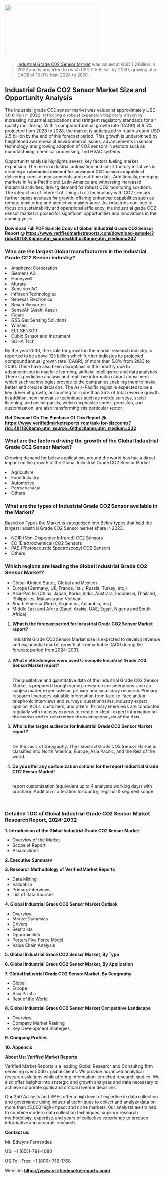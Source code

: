 <img src="https://ffe5etoiles.com/wp-content/uploads/2024/12/MST1-300x171.png" alt="" width="300" height="171" class="alignnone size-medium wp-image-20088" /><blockquote><p><p><a href="https://www.verifiedmarketreports.com/download-sample/?rid=481180&utm_source=Github&utm_medium=232" target="_blank">Industrial Grade CO2 Sensor Market</a> was valued at USD 1.2 Billion in 2022 and is projected to reach USD 2.5 Billion by 2030, growing at a CAGR of 10.0% from 2024 to 2030.</p></blockquote><p><h2>Industrial Grade CO2 Sensor Market Size and Opportunity Analysis</h2><p>The industrial grade CO2 sensor market was valued at approximately USD 1.8 billion in 2022, reflecting a robust expansion trajectory driven by increasing industrial applications and stringent regulatory standards for air quality monitoring. With a compound annual growth rate (CAGR) of 6.5% projected from 2023 to 2028, the market is anticipated to reach around USD 2.5 billion by the end of this forecast period. This growth is underpinned by heightened awareness of environmental issues, advancements in sensor technology, and growing adoption of CO2 sensors in sectors such as manufacturing, chemical processing, and HVAC systems.</p><p>Opportunity analysis highlights several key factors fueling market expansion. The rise in industrial automation and smart factory initiatives is creating a substantial demand for advanced CO2 sensors capable of delivering precise measurements and real-time data. Additionally, emerging markets in Asia-Pacific and Latin America are witnessing increased industrial activities, driving demand for robust CO2 monitoring solutions. The integration of Internet of Things (IoT) technology with CO2 sensors further opens avenues for growth, offering enhanced capabilities such as remote monitoring and predictive maintenance. As industries continue to focus on sustainability and operational efficiency, the industrial grade CO2 sensor market is poised for significant opportunities and innovations in the coming years.</p></p><p class=""><strong>Download Full PDF Sample Copy of Global Industrial Grade CO2 Sensor Report @ <a href="https://www.verifiedmarketreports.com/download-sample/?rid=481180&amp;utm_source=Github&amp;utm_medium=232" target="_blank">https://www.verifiedmarketreports.com/download-sample/?rid=481180&amp;utm_source=Github&amp;utm_medium=232</a></strong></p><h3 id="" class="">Who are the largest Global manufacturers in the Industrial Grade CO2 Sensor industry?</h3><p><li>Amphenol Corporation</li><li> Siemens AG</li><li> Honeywell</li><li> Murata</li><li> Sensirion AG</li><li> Infineon Technologies</li><li> Renesas Electronics</li><li> Bosch Sensortec</li><li> SenseAir (Asahi Kasei)</li><li> Figaro</li><li> GSS Gas Sensing Solutions</li><li> Winsen</li><li> ELT SENSOR</li><li> Cubic Sensor and Instrument</li><li> SOHA Tech</li></p><div class=""><div class="" dir="" data-message-author-role="" data-message-id="" data-message-model-slug=""><div class=""><div class=""><div class=""><div class="" dir="" data-message-author-role="" data-message-id="" data-message-model-slug=""><div class=""><div class=""><p>By the year 2030, the scale for growth in the market research industry is reported to be above 120 billion which further indicates its projected compound annual growth rate (CAGR), of more than 5.8% from 2023 to 2030. There have also been disruptions in the industry due to advancements in machine learning, artificial intelligence and data analytics There is predictive analysis and real time information about consumers which such technologies provide to the companies enabling them to make better and precise decisions. The Asia-Pacific region is expected to be a key driver of growth, accounting for more than 35% of total revenue growth. In addition, new innovative techniques such as mobile surveys, social listening, and online panels, which emphasize speed, precision, and customization, are also transforming this particular sector.</p><p><strong>Get Discount On The Purchase Of This Report @&nbsp; <a href="https://www.verifiedmarketreports.com/ask-for-discount/?rid=481180&amp;utm_source=Github&amp;utm_medium=232" target="_blank">https://www.verifiedmarketreports.com/ask-for-discount/?rid=481180&amp;utm_source=Github&amp;utm_medium=232</a></strong></p></div></div></div></div></div></div></div></div><h3 id="" class="">What are the factors driving the growth of the Global Industrial Grade CO2 Sensor Market?</h3><p id="" class="">Growing demand for below applications around the world has had a direct impact on the growth of the Global Industrial Grade CO2 Sensor Market</p><p id="" class=""><li>Agriculture</li><li> Food Industry</li><li> Automotive</li><li> Petrochemical</li><li> Others</li></p><h3 id="" class="">What are the types of Industrial Grade CO2 Sensor available in the Market?</h3><p id="" class="">Based on Types the Market is categorized into Below types that held the largest Industrial Grade CO2 Sensor market share In 2023.</p><p id="" class=""><li>NDIR (Non-Dispersive Infrared) CO2 Sensors</li><li> EC (Electrochemical) CO2 Sensors</li><li> PAS (Photoacoustic Spectroscopy) CO2 Sensors</li><li> Others</li></p><h3 id="" class="">Which regions are leading the Global Industrial Grade CO2 Sensor Market?</h3><ul><li>Global (United States, Global and Mexico)</li><li>Europe (Germany, UK, France, Italy, Russia, Turkey, etc.)</li><li>Asia-Pacific (China, Japan, Korea, India, Australia, Indonesia, Thailand, Philippines, Malaysia and Vietnam)</li><li>South America (Brazil, Argentina, Columbia, etc.)</li><li>Middle East and Africa (Saudi Arabia, UAE, Egypt, Nigeria and South Africa)</li></ul><p><ol><li><strong>What is the forecast period for Industrial Grade CO2 Sensor Market report?<br /></strong><br /><span data-sheets-root="1" data-sheets-value="{&quot;1&quot;:2,&quot;2&quot;:&quot;XXXX size is expected to develop revenue and exponential market growth at a remarkable CAGR during the forecast period from 2024&ndash;2030.&quot;}" data-sheets-userformat="{&quot;2&quot;:12674,&quot;4&quot;:{&quot;1&quot;:2,&quot;2&quot;:16776960},&quot;10&quot;:2,&quot;11&quot;:0,&quot;15&quot;:&quot;Arial&quot;,&quot;16&quot;:12}">Industrial Grade CO2 Sensor Market size is expected to develop revenue and exponential market growth at a remarkable CAGR during the forecast period from 2024&ndash;2031.</span><br /><br /></li><li><strong>What methodologies were used to compile Industrial Grade CO2 Sensor Market report?<br /><br /></strong><p>The qualitative and quantitative data of the&nbsp;Industrial Grade CO2 Sensor Market is prepared through various research considerations such as subject matter expert advice, primary and secondary research. Primary research leverages valuable information from face-to-face and/or telephonic interviews and surveys, questionnaires, industry expert opinion, KOLs, customers, and others. Primary interviews are conducted regularly with industry experts to create in-depth expert information on the market and to substantiate the existing analysis of the data.&nbsp;</p></li><li><strong>Who is the target audience for Industrial Grade CO2 Sensor Market report?<br /><br /></strong><p>On the basis of Geography, The&nbsp;Industrial Grade CO2 Sensor Market is classified into North America, Europe, Asia Pacific, and the Rest of the world.</p></li><li><strong>Do you offer any customization options for the report Industrial Grade CO2 Sensor Market?<br /><br /></strong><p>report customization (equivalent up to 4 analyst&rsquo;s working days) with purchase. Addition or alteration to country, regional &amp; segment scope</p><p>&nbsp;</p></li></ol></p><h3 id="" class="">Detailed TOC of Global Industrial Grade CO2 Sensor Market Research Report, 2024-2032</h3><p id="" class=""><strong>1. Introduction of the Global Industrial Grade CO2 Sensor Market</strong></p><ul><li>Overview of the Market</li><li>Scope of Report</li><li>Assumptions</li></ul><p id="" class=""><strong>2. Executive Summary</strong></p><p id="" class=""><strong>3. Research Methodology of&nbsp;Verified Market Reports</strong></p><ul><li>Data Mining</li><li>Validation</li><li>Primary Interviews</li><li>List of Data Sources</li></ul><p id="" class=""><strong>4. Global Industrial Grade CO2 Sensor Market Outlook</strong></p><ul><li>Overview</li><li>Market Dynamics</li><li>Drivers</li><li>Restraints</li><li>Opportunities</li><li>Porters Five Force Model</li><li>Value Chain Analysis</li></ul><p id="" class=""><strong>5. Global Industrial Grade CO2 Sensor Market, By&nbsp;Type</strong></p><p id="" class=""><strong>6. Global Industrial Grade CO2 Sensor Market, By Application</strong></p><p id="" class=""><strong>7. Global Industrial Grade CO2 Sensor Market, By Geography</strong></p><ul><li>Global</li><li>Europe</li><li>Asia Pacific</li><li>Rest of the World</li></ul><p id="" class=""><strong>8. Global Industrial Grade CO2 Sensor Market Competitive Landscape</strong></p><ul><li>Overview</li><li>Company Market Ranking</li><li>Key Development Strategies</li></ul><p id="" class=""><strong>9. Company Profiles</strong></p><p id="" class=""><strong>10. Appendix</strong></p><p id="" class=""><strong>About Us: Verified Market Reports</strong></p><p id="" class="">Verified Market Reports is a leading Global Research and Consulting firm servicing over 5000+ global clients. We provide advanced analytical research solutions while offering information-enriched research studies. We also offer insights into strategic and growth analyses and data necessary to achieve corporate goals and critical revenue decisions.</p><p id="" class="">Our 250 Analysts and SMEs offer a high level of expertise in data collection and governance using industrial techniques to collect and analyze data on more than 25,000 high-impact and niche markets. Our analysts are trained to combine modern data collection techniques, superior research methodology, expertise, and years of collective experience to produce informative and accurate research.</p><p id="" class=""><strong>Contact us:</strong></p><p id="" class="">Mr. Edwyne Fernandes</p><p id="" class="">US: +1 (650)-781-4080</p><p id="" class="">US Toll-Free: +1 (800)-782-1768</p><p id="" class="">Website: <a target="" data-test-app-aware-link=""><strong>https://www.verifiedmarketreports.com/</strong></a></p>
